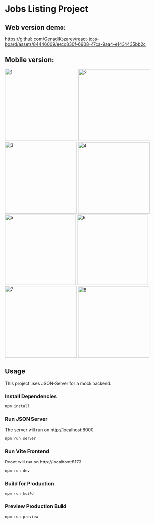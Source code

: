 # Jobs Listing Project

## Web version demo:

https://github.com/GenadiKozarev/react-jobs-board/assets/84446009/eecc830f-6908-47ca-9aa4-e1434435bb2c

## Mobile version:
<img width="234" alt="1" src="https://github.com/GenadiKozarev/react-jobs-board/assets/84446009/e58d93e2-967a-4b07-a755-851cb69dabc6">
<img width="233" alt="2" src="https://github.com/GenadiKozarev/react-jobs-board/assets/84446009/8f5dd8d6-a851-4e34-8d9d-545bb70d98c2">
<img width="233" alt="3" src="https://github.com/GenadiKozarev/react-jobs-board/assets/84446009/2f837407-3eae-4b47-9b9d-af498d17742e">
<img width="232" alt="4" src="https://github.com/GenadiKozarev/react-jobs-board/assets/84446009/7d503807-3eb7-4fc0-a662-fb07404d6b47">
<img width="230" alt="5" src="https://github.com/GenadiKozarev/react-jobs-board/assets/84446009/fdc4cbaa-8d03-4dd6-91c8-b3ad4e451e83">
<img width="230" alt="6" src="https://github.com/GenadiKozarev/react-jobs-board/assets/84446009/e4051f1d-f355-49d0-9231-58a830f08e88">
<img width="233" alt="7" src="https://github.com/GenadiKozarev/react-jobs-board/assets/84446009/60dbd290-d048-4d4e-8d20-ef93a4b99fe0">
<img width="231" alt="8" src="https://github.com/GenadiKozarev/react-jobs-board/assets/84446009/b5de1035-4d14-48d6-9831-31c5a941b61f">


## Usage

This project uses JSON-Server for a mock backend.

### Install Dependencies

```bash
npm install
```

### Run JSON Server

The server will run on http://localhost:8000

```bash
npm run server
```

### Run Vite Frontend

React will run on http://localhost:5173

```bash
npm run dev
```

### Build for Production

```bash
npm run build
```

### Preview Production Build

```bash
npm run preview
```
